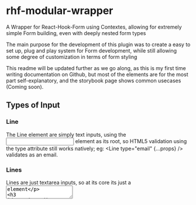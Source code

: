 # rhf-modular-wrapper
A Wrapper for React-Hook-Form using Contextes, allowing for extremely simple Form building, even with deeply nested form types

The main purpose for the development of this plugin was to create a easy to set up, plug and play system for Form development, while still allowing some degree of customization in terms of form styling

This readme will be updated further as we go along, as this is my first time writing documentation on Github, but most of the elements are for the most part self-explanatory, and the storybook page shows common usecases (Coming soon). 

## Types of Input

### Line
The Line element are simply text inputs, using the <input> element as its root, so HTML5 validation using the type attribute still works natively; eg: <Line type="email" {...props} /> validates as an email.

### Lines 
Lines are just textarea inputs, so at its core its just a <textarea> element

### WYSIWYGEditor (Working but in development)
A WYSIWYG editor, powered by Lexical. When the form is submitted you'll get the raw editor object as an output, but it also includes the key "html" for a string HTML representation of the output for convenience

### DatePicker
A Datepicker powered by react-datepicker. Can use all props of react-datepicker as usual, just include them under the option prop; ie <DatePicker options={"react-datepicker props"} />

### Uploaders
Currently two uploaders are available, a dashboard centered image uploader using Uppy, and a drag n drop system using react-dropzone. For Uppy, an endpoint is necessary, while for dropzone, it holds the File objects for submission at the end or for processing

### Checkbox
To use checkboxes, similar to native use include a name prop and value prop.

### Radiobox
Ditto on the Radiobox

## Planned Upgrades

Currently more inputs are being planned out, including; 
  1. Switches
  2. Color-pickers
  3. Number Lines
  4. Conversion Inputs (height / weight / etc)
  5. Persist options
  6. Listed inputs (Add remove lines of inputs)
